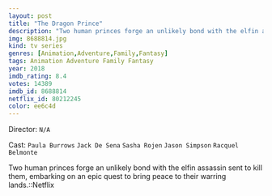 ```yaml
---
layout: post
title: "The Dragon Prince"
description: "Two human princes forge an unlikely bond with the elfin assassin sent to kill them, embarking on an epic quest to bring peace to their warring lands.::Netflix.."
img: 8688814.jpg
kind: tv series
genres: [Animation,Adventure,Family,Fantasy]
tags: Animation Adventure Family Fantasy 
year: 2018
imdb_rating: 8.4
votes: 14389
imdb_id: 8688814
netflix_id: 80212245
color: ee6c4d
---
```

Director: `N/A`  

Cast: `Paula Burrows` `Jack De Sena` `Sasha Rojen` `Jason Simpson` `Racquel Belmonte` 

Two human princes forge an unlikely bond with the elfin assassin sent to kill them, embarking on an epic quest to bring peace to their warring lands.::Netflix